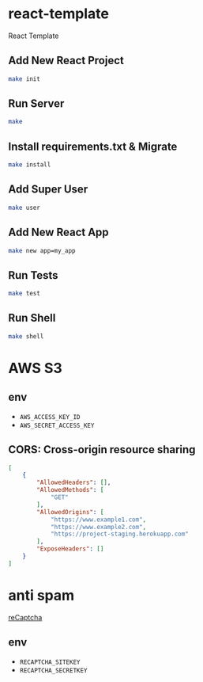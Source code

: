 # react-template
React Template


## Add New React Project
```bash
make init
```


## Run Server
```bash
make
```


## Install requirements.txt & Migrate
```bash
make install
```


## Add Super User
```bash
make user
```


## Add New React App
```bash
make new app=my_app
```


## Run Tests
```bash
make test
```


## Run Shell
```bash
make shell
```


# AWS S3

## env
- `AWS_ACCESS_KEY_ID`
- `AWS_SECRET_ACCESS_KEY`


## CORS: Cross-origin resource sharing
```json
[
    {
        "AllowedHeaders": [],
        "AllowedMethods": [
            "GET"
        ],
        "AllowedOrigins": [
            "https://www.example1.com",
            "https://www.example2.com",
            "https://project-staging.herokuapp.com"
        ],
        "ExposeHeaders": []
    }
]
```


# anti spam
[reCaptcha](https://www.google.com/recaptcha/admin)


## env
- `RECAPTCHA_SITEKEY`
- `RECAPTCHA_SECRETKEY`